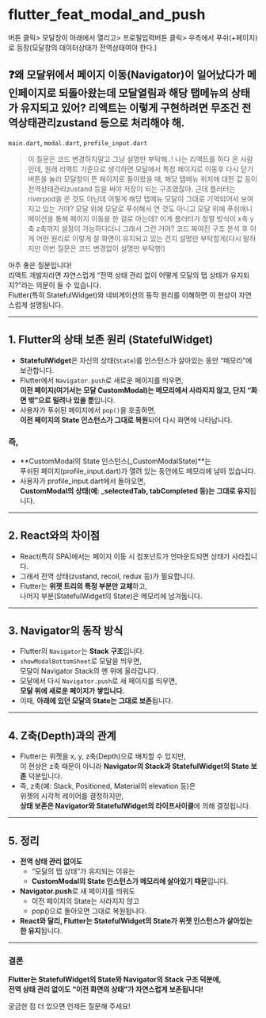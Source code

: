 # flutter_feat_modal_and_push

버튼 클릭> 모달창이 아래에서 열리고> 프로필입력버튼 클릭> 우측에서 푸쉬(+페이지)로 등장(모달창의 데이터상태가 전역상태여야 한다.)

## ❓왜 모달위에서 페이지 이동(Navigator)이 일어났다가 메인페이지로 되돌아왔는데 모달열림과 해당 탭메뉴의 상태가 유지되고 있어? 리액트는 이렇게 구현하려면 무조건 전역상태관리zustand 등으로 처리해야 해.

`main.dart`, `modal.dart`, `profile_input.dart`

> 이 질문은 코드 변경하지말고 그냥 설명만 부탁해..!
> 나는 리액트를 하다 온 사람인데, 원래 리액트 기준으로 생각하면 모달에서 특정 페이지로 이동후 다시 닫기 버튼을 눌러 모달창이 뜬 페이지로 돌아왔을 때, 해당 탭메뉴 위치에 대한 값 등이 전역상태관리zustand 등을 써야 저장이 되는 구조였잖아.
> 근데 플러터는 riverpod을 쓴 것도 아닌데 어떻게 해당 탭메뉴 모달이 그대로 기억되어서 보여지고 있는 거야?
> 모달 위에 모달로 푸쉬해서 연 것도 아니고 모달 위에 푸쉬애니메이션을 통해 페이지 이동을 한 걸로 아는데?
> 이게 플러터가 정렬 방식이 x축 y축 z축까지 설정이 가능하다더니 그래서 그런 거야?
> 코드 짜여진 구조 분석 후 이게 어떤 원리로 이렇게 잘 화면이 유지되고 있는 건지 설명만 부탁할게(다시 말하지만 이번 질문은 코드 변경없이 설명만 부탁행!)

아주 좋은 질문입니다!  
리액트 개발자라면 자연스럽게 “전역 상태 관리 없이 어떻게 모달의 탭 상태가 유지되지?”라는 의문이 들 수 있습니다.  
Flutter(특히 StatefulWidget)와 네비게이션의 동작 원리를 이해하면 이 현상이 자연스럽게 설명됩니다.

---

## 1. **Flutter의 상태 보존 원리 (StatefulWidget)**

- **StatefulWidget**은 자신의 상태(`State`)를 인스턴스가 살아있는 동안 “메모리”에 보관합니다.
- Flutter에서 `Navigator.push`로 새로운 페이지를 띄우면,  
  **이전 페이지(여기서는 모달 CustomModal)는 메모리에서 사라지지 않고, 단지 “화면 밖”으로 밀려나 있을 뿐**입니다.
- 사용자가 푸쉬된 페이지에서 `pop()`을 호출하면,  
  **이전 페이지의 State 인스턴스가 그대로 복원**되어 다시 화면에 나타납니다.

### 즉,

- **CustomModal의 State 인스턴스(\_CustomModalState)**는  
  푸쉬된 페이지(profile_input.dart)가 열려 있는 동안에도 메모리에 남아 있습니다.
- 사용자가 profile_input.dart에서 돌아오면,  
  **CustomModal의 상태(예: \_selectedTab, tabCompleted 등)는 그대로 유지**됩니다.

---

## 2. **React와의 차이점**

- React(특히 SPA)에서는 페이지 이동 시 컴포넌트가 언마운트되면 상태가 사라집니다.
- 그래서 전역 상태(zustand, recoil, redux 등)가 필요합니다.
- Flutter는 **위젯 트리의 특정 부분만 교체**하고,  
  나머지 부분(StatefulWidget의 State)은 메모리에 남겨둡니다.

---

## 3. **Navigator의 동작 방식**

- Flutter의 `Navigator`는 **Stack 구조**입니다.
- `showModalBottomSheet`로 모달을 띄우면,  
  모달이 Navigator Stack의 맨 위에 올라갑니다.
- 모달에서 다시 `Navigator.push`로 새 페이지를 띄우면,  
  **모달 위에 새로운 페이지가 쌓입니다.**
- 이때, **아래에 있던 모달의 State는 그대로 보존**됩니다.

---

## 4. **Z축(Depth)과의 관계**

- Flutter는 위젯을 x, y, z축(Depth)으로 배치할 수 있지만,  
  이 현상은 z축 때문이 아니라 **Navigator의 Stack과 StatefulWidget의 State 보존** 덕분입니다.
- 즉, z축(예: Stack, Positioned, Material의 elevation 등)은  
  위젯의 시각적 레이어를 결정하지만,  
  **상태 보존은 Navigator와 StatefulWidget의 라이프사이클**에 의해 결정됩니다.

---

## 5. **정리**

- **전역 상태 관리 없이도**
  - “모달의 탭 상태”가 유지되는 이유는
  - **CustomModal의 State 인스턴스가 메모리에 살아있기 때문**입니다.
- **Navigator.push**로 새 페이지를 띄워도
  - 이전 페이지의 State는 사라지지 않고
  - pop()으로 돌아오면 그대로 복원됩니다.
- **React와 달리, Flutter는 StatefulWidget의 State가 위젯 인스턴스가 살아있는 한 유지**됩니다.

---

### 결론

**Flutter는 StatefulWidget의 State와 Navigator의 Stack 구조 덕분에,  
전역 상태 관리 없이도 “이전 화면의 상태”가 자연스럽게 보존됩니다!**

궁금한 점 더 있으면 언제든 질문해 주세요!
